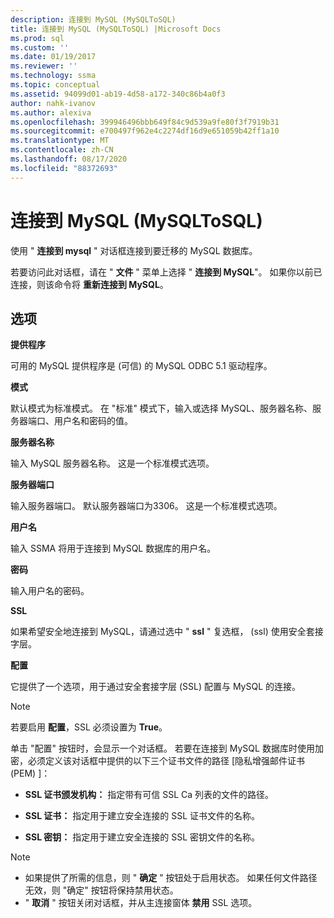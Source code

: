 ```yaml
---
description: 连接到 MySQL (MySQLToSQL)
title: 连接到 MySQL (MySQLToSQL) |Microsoft Docs
ms.prod: sql
ms.custom: ''
ms.date: 01/19/2017
ms.reviewer: ''
ms.technology: ssma
ms.topic: conceptual
ms.assetid: 94099d01-ab19-4d58-a172-340c86b4a0f3
author: nahk-ivanov
ms.author: alexiva
ms.openlocfilehash: 399946496bbb649f84c9d539a9fe80f3f7919b31
ms.sourcegitcommit: e700497f962e4c2274df16d9e651059b42ff1a10
ms.translationtype: MT
ms.contentlocale: zh-CN
ms.lasthandoff: 08/17/2020
ms.locfileid: "88372693"
---
```

# <a name="connect-to-mysql-mysqltosql"></a>连接到 MySQL (MySQLToSQL)
使用 " **连接到 mysql** " 对话框连接到要迁移的 MySQL 数据库。  
  
若要访问此对话框，请在 " **文件** " 菜单上选择 " **连接到 MySQL**"。 如果你以前已连接，则该命令将 **重新连接到 MySQL**。  
  
## <a name="options"></a>选项  
**提供程序**  
  
可用的 MySQL 提供程序是 (可信) 的 MySQL ODBC 5.1 驱动程序。  
  
**模式**  
  
默认模式为标准模式。 在 "标准" 模式下，输入或选择 MySQL、服务器名称、服务器端口、用户名和密码的值。  
  
**服务器名称**  
  
输入 MySQL 服务器名称。 这是一个标准模式选项。  
  
**服务器端口**  
  
输入服务器端口。 默认服务器端口为3306。 这是一个标准模式选项。  
  
**用户名**  
  
输入 SSMA 将用于连接到 MySQL 数据库的用户名。  
  
**密码**  
  
输入用户名的密码。  
  
**SSL**  
  
如果希望安全地连接到 MySQL，请通过选中 " **ssl** " 复选框， (ssl) 使用安全套接字层。  
  
**配置**  
  
它提供了一个选项，用于通过安全套接字层 (SSL) 配置与 MySQL 的连接。  
  
> [!NOTE]  
> 若要启用 **配置**，SSL 必须设置为 **True**。  
  
单击 "配置" 按钮时，会显示一个对话框。 若要在连接到 MySQL 数据库时使用加密，必须定义该对话框中提供的以下三个证书文件的路径 [隐私增强邮件证书 (PEM) ]：  
  
-   **SSL 证书颁发机构：** 指定带有可信 SSL Ca 列表的文件的路径。  
  
-   **SSL 证书：** 指定用于建立安全连接的 SSL 证书文件的名称。  
  
-   **SSL 密钥：** 指定用于建立安全连接的 SSL 密钥文件的名称。  
  
> [!NOTE]  
> -   如果提供了所需的信息，则 " **确定** " 按钮处于启用状态。 如果任何文件路径无效，则 "确定" 按钮将保持禁用状态。  
> -   " **取消** " 按钮关闭对话框，并从主连接窗体 **禁用** SSL 选项。  
  
